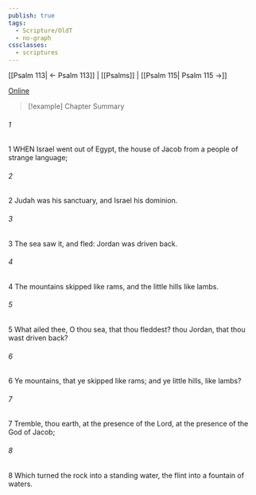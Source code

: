 ```yaml
---
publish: true
tags:
  - Scripture/OldT
  - no-graph
cssclasses:
  - scriptures
---
```

[[Psalm 113| ← Psalm 113]] | [[Psalms]] | [[Psalm 115| Psalm 115 →]]

[Online](https://churchofjesuschrist.org/study/scriptures/ot/ps/114?lang=eng)

>[!example] Chapter Summary
>
###### 1
1 WHEN Israel went out of Egypt, the house of Jacob from a people of strange language;
###### 2
2 Judah was his sanctuary, and Israel his dominion.
###### 3
3 The sea saw it, and fled: Jordan was driven back.
###### 4
4 The mountains skipped like rams, and the little hills like lambs.
###### 5
5 What ailed thee, O thou sea, that thou fleddest?  thou Jordan, that thou wast driven back?
###### 6
6 Ye mountains, that ye skipped like rams; and ye little hills, like lambs?
###### 7
7 Tremble, thou earth, at the presence of the Lord, at the presence of the God of Jacob;
###### 8
8 Which turned the rock into a standing water, the flint into a fountain of waters.



